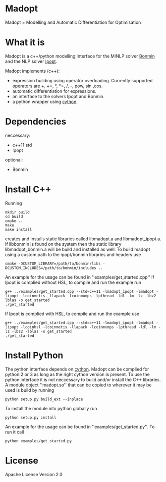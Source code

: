 Madopt
======
Madopt = Modelling and Automatic Differentiation for Optimisation

What it is
==========

Madopt is a c++/python modelling interface for the MINLP solver [Bonmin](https://projects.coin-or.org/Bonmin) and the NLP solver [Ipopt](https://projects.coin-or.org/Ipopt).

Madopt implements (c++):
- expression building using operator overloading. Currently supported operators are +, +=, *, *=, /, -, pow, sin ,cos.
- automatic differentiation for expressions.
- an interface to the solvers Ipopt and Bonmin.
- a python wrapper using [cython](http://cython.org/).

Dependencies
============
neccessary:
- c++11 std
- Ipopt

optional:
- Bonmin

Install C++
===========
Running
```
mkdir build
cd build
cmake ..
make
make install
```
creates and installs static libraries called libmadopt.a and libmadopt_ipopt.a.
If libbonmin is found on the system then the static library libmadopt_bonmin.a
will be build and installed as well.
To build madopt using a custom path to the ipopt/bonmin libraries and headers
use
```
cmake -DCUSTOM_LIBRARY=/path/to/bonmin/libs -DCUSTOM_INCLUDES=/path/to/bonmin/includes ..
```
An example for the usage can be found in ''examples/get_started.cpp''
If Ipopt is complied without HSL, to compile and run the example run
```
g++ ../examples/get_started.cpp --std=c++11 -lmadopt_ipopt -lmadopt -lipopt -lcoinmetis -llapack -lcoinmumps -lpthread -ldl -lm -lz -lbz2 -lblas -o get_started
./get_started
```
If Ipopt is complied with HSL, to compile and run the example use
```
g++ ../examples/get_started.cpp --std=c++11 -lmadopt_ipopt -lmadopt -lipopt -lcoinhsl -lcoinmetis -llapack -lcoinmumps -lpthread -ldl -lm -lz -lbz2 -lblas -o get_started
./get_started
```

Install Python
==============
The python interface depends on [cython](http://cython.org/). 
Madopt can be complied for python 2 or 3 as long as the right cython version is present.
To use the python interface it is not neccessary to build and/or install the
C++ libraries.
A module object ''madopt.so'' that can be copied to wherever it may be used is
build by running
```
python setup.py build_ext --inplace
```
To install the module into python globally run
```
python setup.py install
```
An example for the usage can be found in ''examples/get_started.py''. To run it call
```
python examples/get_started.py
```

License
=======

Apache License Version 2.0
